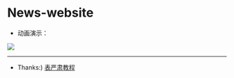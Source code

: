# News-website

* 动画演示：

![](https://github.com/magicmai/demos/blob/master/News-Website/%E6%BC%94%E7%A4%BA%E5%8A%A8%E5%9B%BE/news.gif?raw=true)


----
* Thanks:) [表严肃教程](http://www.bilibili.com/video/av10373326/)
